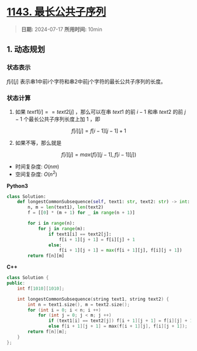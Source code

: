 # [1143. 最长公共子序列](https://leetcode.cn/problems/longest-common-subsequence/description/)

> **日期:** 2024-07-17
> **所用时间:** 10min

## 1. 动态规划

### 状态表示

$f[i][j]$ 表示串1中前i个字符和串2中前j个字符的最长公共子序列的长度。

### 状态计算

1. 如果 $text1[i] == text2[j]$ ，那么可以在串 $text1$ 的前 $i - 1$ 和串 $text2$ 的前 $j - 1$ 个最长公共子序列长度上加 $1$ ，即

$$
	f[i][j] = f[i - 1][j - 1] + 1
$$

2. 如果不等，那么就是

$$
	f[i][j] = max(f[i][j - 1], f[i - 1][j])
$$

- 时间复杂度: $O(nm)$
- 空间复杂度: $O(n^2)$

**Python3**

```python
class Solution:
    def longestCommonSubsequence(self, text1: str, text2: str) -> int:
        n, m = len(text1), len(text2)
        f = [[0] * (m + 1) for _ in range(n + 1)]

        for i in range(n):
            for j in range(m):
                if text1[i] == text2[j]:
                    f[i + 1][j + 1] = f[i][j] + 1
                else:
                    f[i + 1][j + 1] = max(f[i + 1][j], f[i][j + 1])
        return f[n][m]
```

**C++**

```C++
class Solution {
public:
    int f[1010][1010];

    int longestCommonSubsequence(string text1, string text2) {
        int n = text1.size(), m = text2.size();
        for (int i = 0; i < n; i ++)
            for (int j = 0; j < m; j ++)
                if (text1[i] == text2[j]) f[i + 1][j + 1] = f[i][j] + 1;
                else f[i + 1][j + 1] = max(f[i + 1][j], f[i][j + 1]);
        return f[n][m];
    }
};
```